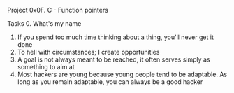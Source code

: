 Project 0x0F. C - Function pointers

Tasks
0. What's my name 
1. If you spend too much time thinking about a thing, you'll never get it done 
2. To hell with circumstances; I create opportunities 
3. A goal is not always meant to be reached, it often serves simply as something to aim at 
4. Most hackers are young because young people tend to be adaptable. As long as you remain adaptable, you can always be a good hacker 
